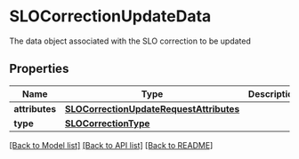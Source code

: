 # SLOCorrectionUpdateData

The data object associated with the SLO correction to be updated
## Properties
Name | Type | Description | Notes
------------ | ------------- | ------------- | -------------
**attributes** | [**SLOCorrectionUpdateRequestAttributes**](SLOCorrectionUpdateRequestAttributes.md) |  | [optional] 
**type** | [**SLOCorrectionType**](SLOCorrectionType.md) |  | [optional] 

[[Back to Model list]](README.md#documentation-for-models) [[Back to API list]](README.md#documentation-for-api-endpoints) [[Back to README]](README.md)



